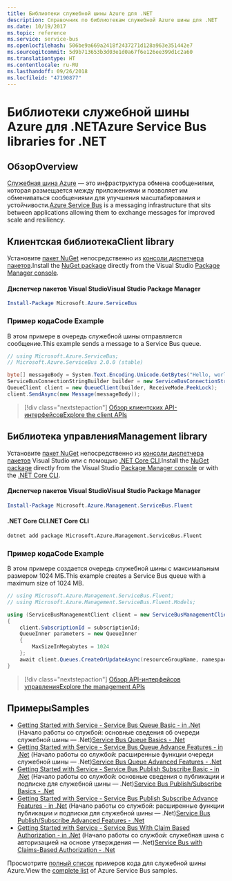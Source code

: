 ```yaml
---
title: Библиотеки служебной шины Azure для .NET
description: Справочник по библиотекам служебной Azure шины для .NET
ms.date: 10/19/2017
ms.topic: reference
ms.service: service-bus
ms.openlocfilehash: 506be9a669a2418f2437271d128a963e351442e7
ms.sourcegitcommit: 5d9b713653b3d03e1d0a67f6e126ee399d1c2a60
ms.translationtype: HT
ms.contentlocale: ru-RU
ms.lasthandoff: 09/26/2018
ms.locfileid: "47190877"
---
```

# <a name="azure-service-bus-libraries-for-net"></a><span data-ttu-id="38dcc-103">Библиотеки служебной шины Azure для .NET</span><span class="sxs-lookup"><span data-stu-id="38dcc-103">Azure Service Bus libraries for .NET</span></span>

## <a name="overview"></a><span data-ttu-id="38dcc-104">Обзор</span><span class="sxs-lookup"><span data-stu-id="38dcc-104">Overview</span></span>

<span data-ttu-id="38dcc-105">[Служебная шина Azure](https://docs.microsoft.com/azure/service-bus-messaging/service-bus-messaging-overview) — это инфраструктура обмена сообщениями, которая размещается между приложениями и позволяет им обмениваться сообщениями для улучшения масштабирования и устойчивости.</span><span class="sxs-lookup"><span data-stu-id="38dcc-105">[Azure Service Bus](https://docs.microsoft.com/azure/service-bus-messaging/service-bus-messaging-overview) is a messaging infrastructure that sits between applications allowing them to exchange messages for improved scale and resiliency.</span></span>

## <a name="client-library"></a><span data-ttu-id="38dcc-106">Клиентская библиотека</span><span class="sxs-lookup"><span data-stu-id="38dcc-106">Client library</span></span>

<span data-ttu-id="38dcc-107">Установите [пакет NuGet](https://www.nuget.org/packages/Microsoft.Azure.ServiceBus) непосредственно из [консоли диспетчера пакетов][PackageManager].</span><span class="sxs-lookup"><span data-stu-id="38dcc-107">Install the [NuGet package](https://www.nuget.org/packages/Microsoft.Azure.ServiceBus) directly from the Visual Studio [Package Manager console][PackageManager].</span></span>

#### <a name="visual-studio-package-manager"></a><span data-ttu-id="38dcc-108">Диспетчер пакетов Visual Studio</span><span class="sxs-lookup"><span data-stu-id="38dcc-108">Visual Studio Package Manager</span></span>

```powershell
Install-Package Microsoft.Azure.ServiceBus
```

### <a name="code-example"></a><span data-ttu-id="38dcc-109">Пример кода</span><span class="sxs-lookup"><span data-stu-id="38dcc-109">Code Example</span></span>

<span data-ttu-id="38dcc-110">В этом примере в очередь служебной шины отправляется сообщение.</span><span class="sxs-lookup"><span data-stu-id="38dcc-110">This example sends a message to a Service Bus queue.</span></span>

```csharp
// using Microsoft.Azure.ServiceBus;
// Microsoft.Azure.ServiceBus 2.0.0 (stable)

byte[] messageBody = System.Text.Encoding.Unicode.GetBytes("Hello, world!");
ServiceBusConnectionStringBuilder builder = new ServiceBusConnectionStringBuilder(connectionString);
QueueClient client = new QueueClient(builder, ReceiveMode.PeekLock);
client.SendAsync(new Message(messageBody));
```

> [!div class="nextstepaction"]
> [<span data-ttu-id="38dcc-111">Обзор клиентских API-интерфейсов</span><span class="sxs-lookup"><span data-stu-id="38dcc-111">Explore the client APIs</span></span>](/dotnet/api/overview/azure/servicebus/client)


## <a name="management-library"></a><span data-ttu-id="38dcc-112">Библиотека управления</span><span class="sxs-lookup"><span data-stu-id="38dcc-112">Management library</span></span>

<span data-ttu-id="38dcc-113">Установите [пакет NuGet](https://www.nuget.org/packages/Microsoft.Azure.Management.ServiceBus.Fluent) непосредственно из [консоли диспетчера пакетов][PackageManager] Visual Studio или с помощью [.NET Core CLI][DotNetCLI].</span><span class="sxs-lookup"><span data-stu-id="38dcc-113">Install the [NuGet package](https://www.nuget.org/packages/Microsoft.Azure.Management.ServiceBus.Fluent) directly from the Visual Studio [Package Manager console][PackageManager] or with the [.NET Core CLI][DotNetCLI].</span></span>

#### <a name="visual-studio-package-manager"></a><span data-ttu-id="38dcc-114">Диспетчер пакетов Visual Studio</span><span class="sxs-lookup"><span data-stu-id="38dcc-114">Visual Studio Package Manager</span></span>

```powershell
Install-Package Microsoft.Azure.Management.ServiceBus.Fluent
```

#### <a name="net-core-cli"></a><span data-ttu-id="38dcc-115">.NET Core CLI</span><span class="sxs-lookup"><span data-stu-id="38dcc-115">.NET Core CLI</span></span>

```bash
dotnet add package Microsoft.Azure.Management.ServiceBus.Fluent
```

### <a name="code-example"></a><span data-ttu-id="38dcc-116">Пример кода</span><span class="sxs-lookup"><span data-stu-id="38dcc-116">Code Example</span></span>

<span data-ttu-id="38dcc-117">В этом примере создается очередь служебной шины с максимальным размером 1024 МБ.</span><span class="sxs-lookup"><span data-stu-id="38dcc-117">This example creates a Service Bus queue with a maximum size of 1024 MB.</span></span>

```csharp
// using Microsoft.Azure.Management.ServiceBus.Fluent;
// using Microsoft.Azure.Management.ServiceBus.Fluent.Models;

using (ServiceBusManagementClient client = new ServiceBusManagementClient(credentials))
{
    client.SubscriptionId = subscriptionId;
    QueueInner parameters = new QueueInner
    {
        MaxSizeInMegabytes = 1024
    };
    await client.Queues.CreateOrUpdateAsync(resourceGroupName, namespaceName, queueName, parameters);
}
```

> [!div class="nextstepaction"]
> [<span data-ttu-id="38dcc-118">Обзор API-интерфейсов управления</span><span class="sxs-lookup"><span data-stu-id="38dcc-118">Explore the management APIs</span></span>](/dotnet/api/overview/azure/servicebus/management)

## <a name="samples"></a><span data-ttu-id="38dcc-119">Примеры</span><span class="sxs-lookup"><span data-stu-id="38dcc-119">Samples</span></span>

- <span data-ttu-id="38dcc-120">[Getting Started with Service - Service Bus Queue Basic - in .Net](https://azure.microsoft.com/resources/samples/service-bus-dotnet-manage-queue-with-basic-features/) (Начало работы со службой: основные сведения об очереди служебной шины — .Net)</span><span class="sxs-lookup"><span data-stu-id="38dcc-120">[Service Bus Queue Basics - .Net](https://azure.microsoft.com/resources/samples/service-bus-dotnet-manage-queue-with-basic-features/)</span></span>
- <span data-ttu-id="38dcc-121">[Getting Started with Service - Service Bus Queue Advance Features - in .Net](https://azure.microsoft.com/resources/samples/service-bus-dotnet-manage-queue-with-advanced-features/) (Начало работы со службой: расширенные функции очереди служебной шины — .Net)</span><span class="sxs-lookup"><span data-stu-id="38dcc-121">[Service Bus Queue Advanced Features - .Net](https://azure.microsoft.com/resources/samples/service-bus-dotnet-manage-queue-with-advanced-features/)</span></span>
- <span data-ttu-id="38dcc-122">[Getting Started with Service - Service Bus Publish Subscribe Basic - in .Net](https://azure.microsoft.com/resources/samples/service-bus-dotnet-manage-publish-subscribe-with-basic-features/) (Начало работы со службой: основные сведения о публикации и подписке для служебной шины — .Net)</span><span class="sxs-lookup"><span data-stu-id="38dcc-122">[Service Bus Publish/Subscribe Basics - .Net](https://azure.microsoft.com/resources/samples/service-bus-dotnet-manage-publish-subscribe-with-basic-features/)</span></span>
- <span data-ttu-id="38dcc-123">[Getting Started with Service - Service Bus Publish Subscribe Advance Features - in .Net](https://azure.microsoft.com/resources/samples/service-bus-dotnet-manage-publish-subscribe-with-advanced-features/) (Начало работы со службой: расширенные функции публикации и подписки для служебной шины — .Net)</span><span class="sxs-lookup"><span data-stu-id="38dcc-123">[Service Bus Publish/Subscribe Advanced Features - .Net](https://azure.microsoft.com/resources/samples/service-bus-dotnet-manage-publish-subscribe-with-advanced-features/)</span></span>
- <span data-ttu-id="38dcc-124">[Getting Started with Service - Service Bus With Claim Based Authorization - in .Net](https://azure.microsoft.com/resources/samples/service-bus-dotnet-manage-with-claims-based-authorization/) (Начало работы со службой: служебная шина с авторизацией на основе утверждения — .Net)</span><span class="sxs-lookup"><span data-stu-id="38dcc-124">[Service Bus with Claims-Based Authorization - .Net](https://azure.microsoft.com/resources/samples/service-bus-dotnet-manage-with-claims-based-authorization/)</span></span>

<span data-ttu-id="38dcc-125">Просмотрите [полный список](https://azure.microsoft.com/resources/samples/?term=service+bus) примеров кода для служебной шины Azure.</span><span class="sxs-lookup"><span data-stu-id="38dcc-125">View the [complete list](https://azure.microsoft.com/resources/samples/?term=service+bus) of Azure Service Bus samples.</span></span>


[PackageManager]: https://docs.microsoft.com/nuget/tools/package-manager-console
[DotNetCLI]: https://docs.microsoft.com/dotnet/core/tools/dotnet-add-package
